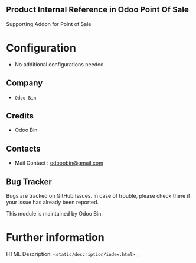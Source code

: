 Product Internal Reference in Odoo Point Of Sale
------------------
Supporting Addon for Point of Sale


Configuration
=============
* No additional configurations needed

Company
-------
* `Odoo Bin`

Credits
-------
* Odoo Bin

Contacts
--------
* Mail Contact : odooobin@gmail.com

Bug Tracker
-----------
Bugs are tracked on GitHub Issues. In case of trouble, please check there if your issue has already been reported.

This module is maintained by Odoo Bin.

Further information
===================
HTML Description: `<static/description/index.html>`__


